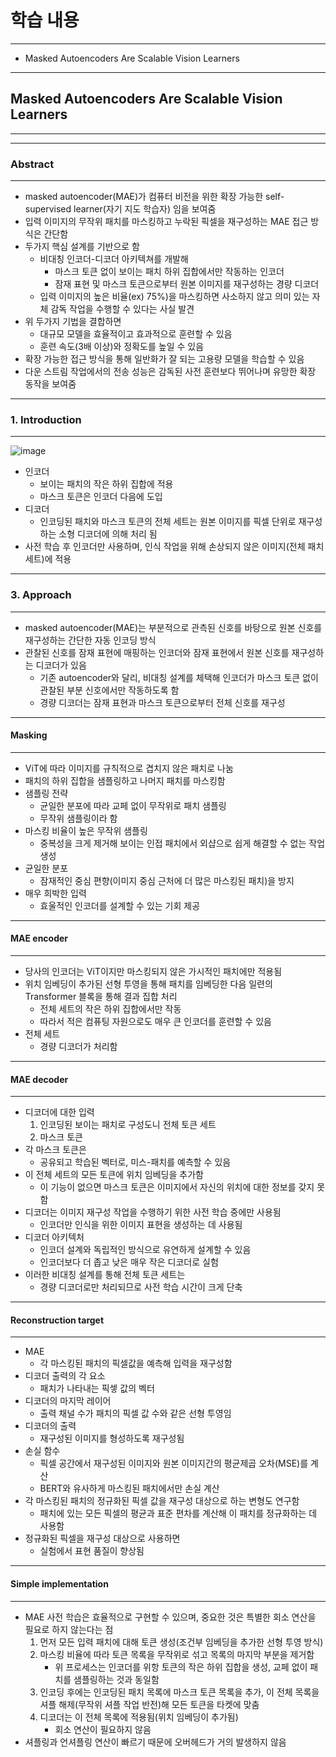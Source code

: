 # 학습 내용

---

- Masked Autoencoders Are Scalable Vision Learners

---

## Masked Autoencoders Are Scalable Vision Learners

---

---

### Abstract

---

  - masked autoencoder(MAE)가 컴퓨터 비전을 위한 확장 가능한  self-supervised learner(자기 지도 학습자) 임을 보여줌
  - 입력 이미지의 무작위 패치를 마스킹하고 누락된 픽셀을 재구성하는 MAE 접근 방식은 간단함
  - 두가지 핵심 설계를 기반으로 함
    - 비대칭 인코더-디코더 아키텍쳐를 개발해
      - 마스크 토큰 없이 보이는 패치 하위 집합에서만 작동하는 인코더
      - 잠재 표현 및 마스크 토큰으로부터 원본 이미지를 재구성하는 경량 디코더
    -  입력 이미지의 높은 비율(ex) 75%)을 마스킹하면 사소하지 않고 의미 있는 자체 감독 작업을 수행할 수 있다는 사실 발견
  - 위 두가지 기법을 결합하면
    - 대규모 모델을 효율적이고 효과적으로 훈련할 수 있음
    - 훈련 속도(3배 이상)와 정확도를 높일 수 있음
  - 확장 가능한 접근 방식을 통해 일반화가 잘 되는 고용량 모델을 학습할 수 있음
  - 다운 스트림 작업에서의 전송 성능은 감독된 사전 훈련보다 뛰어나며 유망한 확장 동작을 보여줌

---

### 1. Introduction

---

![image](https://github.com/user-attachments/assets/279a38aa-3250-47e4-9541-375be4a96ca6)

  - 인코더
    - 보이는 패치의 작은 하위 집합에 적용
    - 마스크 토큰은 인코더 다음에 도입
  - 디코더
    - 인코딩된 패치와 마스크 토큰의 전체 세트는 원본 이미지를 픽셀 단위로 재구성하는 소형 디코더에 의해 처리 됨
  - 사전 학습 후 인코더만 사용하며, 인식 작업을 위해 손상되지 않은 이미지(전체 패치 세트)에 적용

---

### 3. Approach

---

  - masked autoencoder(MAE)는 부분적으로 관측된 신호를 바탕으로 원본 신호를 재구성하는 간단한 자동 인코딩 방식
  - 관찰된 신호를 잠재 표현에 매핑하는 인코더와 잠재 표현에서 원본 신호를 재구성하는 디코더가 있음
    - 기존 autoencoder와 달리, 비대칭 설계를 체택해 인코더가 마스크 토큰 없이 관찰된 부분 신호에서만 작동하도록 함
    - 경량 디코더는 잠재 표현과 마스크 토큰으로부터 전체 신호를 재구성

---

#### Masking

---

  - ViT에 따라 이미지를 규칙적으로 겹치지 않은 패치로 나눔
  - 패치의 하위 집합을 샘플링하고 나머지 패치를 마스킹함
  - 샘플링 전략
    - 균일한 분포에 따라 교페 없이 무작위로 패치 샘플링
    - 무작위 샘플링이라 함
  - 마스킹 비율이 높은 무작위 샘플링
    - 중복성을 크게 제거해 보이는 인접 패치에서 외샵으로 쉽게 해결할 수 없는 작업 생성
  - 균일한 분포
    - 잠재적인 중심 편향(이미지 중심 근처에 더 많은 마스킹된 패치)을 방지
  - 매우 희박한 입력
    - 효울적인 인코더를 설계할 수 있는 기회 제공

---

#### MAE encoder

---

  - 당사의 인코더는 ViT이지만 마스킹되지 않은 가시적인 패치에만 적용됨
  - 위치 임베딩이 추가된 선형 투영을 통해 패치를 임베딩한 다음 일련의 Transformer 블록을 통해 결과 집합 처리
    - 전체 세트의 작은 하위 집합에서만 작동
    - 따라서 적은 컴퓨팅 자원으로도 매우 큰 인코더를 훈련할 수 있음
  - 전체 세트
    - 경량 디코더가 처리함

---

#### MAE decoder

---

  - 디코더에 대한 입력
    1. 인코딩된 보이는 패치로 구성도니 전체 토큰 세트
    2. 마스크 토큰
  - 각 마스크 토큰은
    - 공유되고 학습된 벡터로, 미스-패치를 예측할 수 있음
  - 이 전체 세트의 모든 토큰에 위치 임베딩을 추가함
    - 이 기능이 없으면 마스크 토큰은 이미지에서 자신의 위치에 대한 정보를 갖지 못함
  - 디코더는 이미지 재구성 작업을 수행하기 위한 사전 학습 중에만 사용됨
    - 인코더만 인식을 위한 이미지 표현을 생성하는 데 사용됨
  - 디코더 아키텍처
    - 인코더 설계와 독립적인 방식으로 유연하게 설계할 수 있음
    - 인코더보다 더 좁고 낮은 매우 작은 디코더로 실험
  - 이러한 비대칭 설계를 통해 전체 토큰 세트는
    - 경량 디코더로만 처리되므로 사전 학습 시간이 크게 단축

---

#### Reconstruction target

---

  - MAE
    - 각 마스킹된 패치의 픽셀값을 예측해 입력을 재구성함
  - 디코더 출력의 각 요소
    - 패치가 나타내는 픽셓 값의 벡터
  - 디코더의 마지막 레이어
    - 출력 채널 수가 패치의 픽셀 값 수와 같은 선형 투영임
  - 디코더의 출력
    - 재구성된 이미지를 형성하도록 재구성됨
  - 손실 함수
    - 픽셀 공간에서 재구성된 이미지와 원본 이미지간의 평균제곱 오차(MSE)를 계산
    - BERT와 유사하게 마스킹된 패치에서만 손실 계산
  - 각 마스킹된 패치의 정규화된 픽셀 값을 재구성 대상으로 하는 변형도 연구함
    - 패치에 있는 모든 픽셀의 평균과 표준 편차를 계산해 이 패치를 정규화하는 데 사용함
  - 정규화된 픽셀을 재구성 대상으로 사용하면
    - 실험에서 표현 품질이 향상됨

---

#### Simple implementation

---

  - MAE 사전 학습은 효율적으로 구현할 수 있으며, 중요한 것은 특별한 회소 연산을 필요로 하지 않는다는 점
    1. 먼저 모든 입력 패치에 대해 토큰 생성(조건부 임베딩을 추가한 선형 투영 방식)
    2. 마스킹 비율에 따라 토큰 목록을 무작위로 섞고 목록의 마지막 부분을 제거함
       - 위 프로세스는 인코더를 위항 토큰의 작은 하위 집합을 생성, 교페 없이 패치를 샘플링하는 것과 동일함
    3. 인코딩 후에는 인코딩된 패치 목록에 마스크 토큰 목록을 추가, 이 전체 목록을 셔플 해제(무작위 셔플 작업 반전)해 모든 토큰을 타켓에 맞춤
    4. 디코더는 이 전체 목록에 적용됨(위치 임베딩이 추가됨)
       - 회소 연산이 필요하지 않음
  - 셔플링과 언셔플링 연산이 빠르기 때문에 오버헤드가 거의 발생하지 않음
